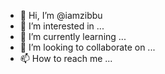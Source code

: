 - 👋 Hi, I’m @iamzibbu
- 👀 I’m interested in ...
- 🌱 I’m currently learning ...
- 💞️ I’m looking to collaborate on ...
- 📫 How to reach me ...

<!---
iamzibbu/iamzibbu is a ✨ special ✨ repository because its `README.md` (this file) appears on your GitHub profile.
You can click the Preview link to take a look at your changes.
--->
